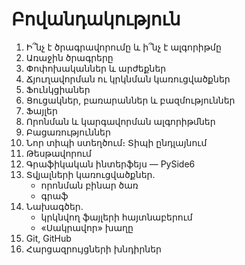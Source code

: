 # Բովանդակություն

1. Ի՞նչ է ծրագրավորումը և ի՞նչ է ալգորիթմը
2. Առաջին ծրագրերը
3. Փոփոխականներ և արժեքներ
4. Ճյուղավորման ու կրկնման կառուցվածքներ
5. Ֆունկցիաներ
6. Ցուցակներ, բառարաններ և բազմություններ
7. Ֆայլեր
8. Որոնման և կարգավորման ալգորիթմներ
9. Բացառություններ
10. Նոր տիպի ստեղծում։ Տիպի ընդլայնում
11. Թեսթավորում
12. Գրաֆիկական ինտերֆեյս — PySide6
13. Տվյալների կառուցվածքներ.
    * որոնման բինար ծառ
    * գրաֆ
14. Նախագծեր.
    * կրկնվող ֆայլերի հայտնաբերում
    * «Սակրավոր» խաղը
15. Git, GitHub
16. Հարցազրույցների խնդիրներ
